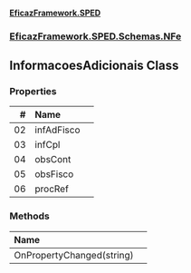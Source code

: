 #### [EficazFramework.SPED](EficazFrameworkSPED.md 'EficazFramework SPED')
### [EficazFramework.SPED.Schemas.NFe](EficazFramework.SPED.Schemas.NFe.md 'EficazFramework.SPED.Schemas.NFe')

## InformacoesAdicionais Class
### Properties

| # | Name | |
| ---: | :--- | :--- |
| 02 | infAdFisco |  |
| 03 | infCpl |  |
| 04 | obsCont |  |
| 05 | obsFisco |  |
| 06 | procRef |  |
### Methods

| Name | |
| :--- | :--- |
| OnPropertyChanged(string) |  |
